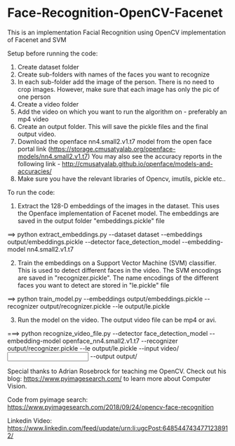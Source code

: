 # Face-Recognition-OpenCV-Facenet
This is an implementation Facial Recognition using OpenCV implementation of Facenet and SVM


Setup before running the code:
1. Create dataset folder
2. Create sub-folders with names of the faces you want to recognize
3. In each sub-folder add the image of the person. There is no need to crop images. However, make sure that each image has only the pic of one person
4. Create a video folder
5. Add the video on which you want to run the algorithm on - preferably an mp4 video
6. Create an output folder. This will save the pickle files and the final output video.
7. Download the openface nn4.small2.v1.t7 model from the open face portal link (https://storage.cmusatyalab.org/openface-models/nn4.small2.v1.t7)
You may also see the accuracy reports in the following link - http://cmusatyalab.github.io/openface/models-and-accuracies/
8. Make sure you have the relevant libraries of Opencv, imutils, pickle etc..



To run the code:
1. Extract the 128-D embeddings of the images in the dataset. This uses the Openface implementation of Facenet model. The embeddings are saved in the output folder "embeddings.pickle" file

==> python extract_embeddings.py --dataset dataset --embeddings output/embeddings.pickle --detector face_detection_model --embedding-model nn4.small2.v1.t7

2. Train the embeddings on a Support Vector Machine (SVM) classifier. This is used to detect different faces in the video. The SVM encodings are saved in "recognizer.pickle". The name encodings of the different faces you want to detect are stored in "le.pickle" file

==> python train_model.py --embeddings output/embeddings.pickle --recognizer output/recognizer.pickle --le output/le.pickle

3. Run the model on the video. The output video file can be mp4 or avi. 

===> python recognize_video_file.py --detector face_detection_model --embedding-model openface_nn4.small2.v1.t7 --recognizer output/recognizer.pickle --le output/le.pickle --input video/<input video file> --output output/<outut video file>
  
  
 Special thanks to Adrian Rosebrock for teaching me OpenCV. 
 Check out his blog: https://www.pyimagesearch.com/ to learn more about Computer Vision.
 
 Code from pyimage search: https://www.pyimagesearch.com/2018/09/24/opencv-face-recognition
 
 Linkedin Video: https://www.linkedin.com/feed/update/urn:li:ugcPost:6485447434771238912/
 
